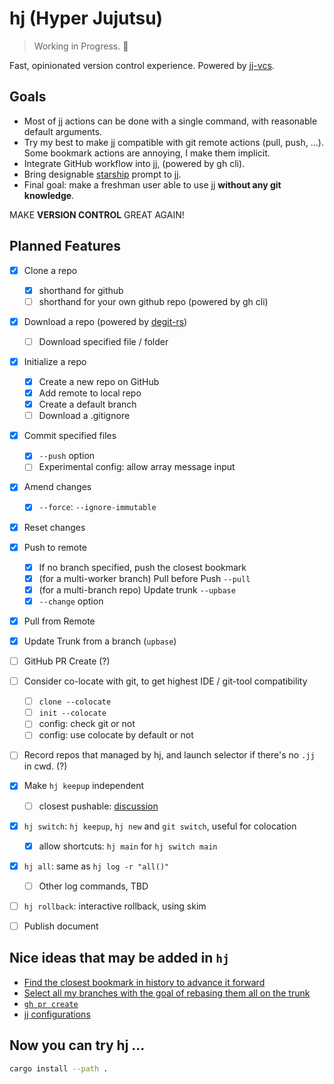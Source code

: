 # hj (Hyper Jujutsu)

> Working in Progress. 🚧

Fast, opinionated version control experience. Powered by [jj-vcs](https://github.com/jj-vcs/jj).

## Goals

- Most of jj actions can be done with a single command, with reasonable default arguments.
- Try my best to make jj compatible with git remote actions (pull, push, ...). Some bookmark actions are annoying, I make them implicit.
- Integrate GitHub workflow into jj, (powered by gh cli).
- Bring designable [starship](https://starship.rs/) prompt to jj.
- Final goal: make a freshman user able to use jj **without any git knowledge**.

MAKE **VERSION CONTROL** GREAT AGAIN!

## Planned Features
- [x] Clone a repo
  - [x] shorthand for github
  - [ ] shorthand for your own github repo (powered by gh cli)
- [x] Download a repo (powered by [degit-rs](https://github.com/psnszsn/degit-rs))
  - [ ] Download specified file / folder
- [x] Initialize a repo
  - [x] Create a new repo on GitHub
  - [x] Add remote to local repo
  - [x] Create a default branch
  - [ ] Download a .gitignore
- [x] Commit specified files
  - [x] `--push` option
  - [ ] Experimental config: allow array message input
- [x] Amend changes
  - [x] `--force`: `--ignore-immutable`
- [x] Reset changes
- [x] Push to remote
  - [x] If no branch specified, push the closest bookmark
  - [x] (for a multi-worker branch) Pull before Push `--pull`
  - [x] (for a multi-branch repo) Update trunk `--upbase`
  - [x] `--change` option
- [x] Pull from Remote
- [x] Update Trunk from a branch (`upbase`)
- [ ] GitHub PR Create (?)
- [ ] Consider co-locate with git, to get highest IDE / git-tool compatibility
  - [ ] `clone --colocate`
  - [ ] `init --colocate`
  - [ ] config: check git or not
  - [ ] config: use colocate by default or not
- [ ] Record repos that managed by hj, and launch selector if there's no `.jj` in cwd. (?)
- [x] Make `hj keepup` independent
  - [ ] closest pushable: [discussion](https://github.com/jj-vcs/jj/discussions/5568#discussioncomment-13007551) 
- [x] `hj switch`: `hj keepup`, `hj new` and `git switch`, useful for colocation
  - [x] allow shortcuts: `hj main` for `hj switch main`
- [x] `hj all`: same as `hj log -r "all()"`
  - [ ] Other log commands, TBD
- [ ] `hj rollback`: interactive rollback, using skim
- [ ] Publish document


## Nice ideas that may be added in `hj`

- [Find the closest bookmark in history to advance it forward](https://github.com/jj-vcs/jj/discussions/5568)
- [Select all my branches with the goal of rebasing them all on the trunk](https://github.com/jj-vcs/jj/discussions/4974)
- [`gh pr create`](https://github.com/jj-vcs/jj/discussions/6279)
- [jj configurations](https://github.com/jj-vcs/jj/discussions/5812)

## Now you can try hj ...

```bash
cargo install --path .
```
